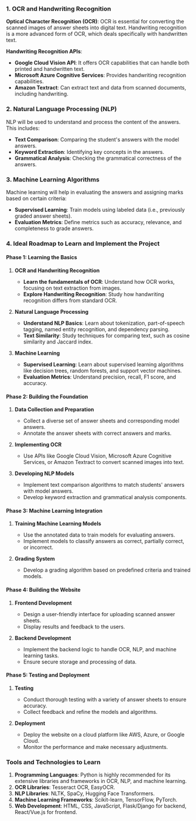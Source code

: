 
### 1. **OCR and Handwriting Recognition**

**Optical Character Recognition (OCR)**: OCR is essential for converting the scanned images of answer sheets into digital text. Handwriting recognition is a more advanced form of OCR, which deals specifically with handwritten text.

**Handwriting Recognition APIs**: 
- **Google Cloud Vision API**: It offers OCR capabilities that can handle both printed and handwritten text.
- **Microsoft Azure Cognitive Services**: Provides handwriting recognition capabilities.
- **Amazon Textract**: Can extract text and data from scanned documents, including handwriting.

### 2. **Natural Language Processing (NLP)**

NLP will be used to understand and process the content of the answers. This includes:
- **Text Comparison**: Comparing the student's answers with the model answers.
- **Keyword Extraction**: Identifying key concepts in the answers.
- **Grammatical Analysis**: Checking the grammatical correctness of the answers.

### 3. **Machine Learning Algorithms**

Machine learning will help in evaluating the answers and assigning marks based on certain criteria:
- **Supervised Learning**: Train models using labeled data (i.e., previously graded answer sheets).
- **Evaluation Metrics**: Define metrics such as accuracy, relevance, and completeness to grade answers.

### 4. **Ideal Roadmap to Learn and Implement the Project**

#### **Phase 1: Learning the Basics**

1. **OCR and Handwriting Recognition**
   - **Learn the fundamentals of OCR**: Understand how OCR works, focusing on text extraction from images.
   - **Explore Handwriting Recognition**: Study how handwriting recognition differs from standard OCR.

2. **Natural Language Processing**
   - **Understand NLP Basics**: Learn about tokenization, part-of-speech tagging, named entity recognition, and dependency parsing.
   - **Text Similarity**: Study techniques for comparing text, such as cosine similarity and Jaccard index.

3. **Machine Learning**
   - **Supervised Learning**: Learn about supervised learning algorithms like decision trees, random forests, and support vector machines.
   - **Evaluation Metrics**: Understand precision, recall, F1 score, and accuracy.

#### **Phase 2: Building the Foundation**

1. **Data Collection and Preparation**
   - Collect a diverse set of answer sheets and corresponding model answers.
   - Annotate the answer sheets with correct answers and marks.

2. **Implementing OCR**
   - Use APIs like Google Cloud Vision, Microsoft Azure Cognitive Services, or Amazon Textract to convert scanned images into text.

3. **Developing NLP Models**
   - Implement text comparison algorithms to match students' answers with model answers.
   - Develop keyword extraction and grammatical analysis components.

#### **Phase 3: Machine Learning Integration**

1. **Training Machine Learning Models**
   - Use the annotated data to train models for evaluating answers.
   - Implement models to classify answers as correct, partially correct, or incorrect.

2. **Grading System**
   - Develop a grading algorithm based on predefined criteria and trained models.

#### **Phase 4: Building the Website**

1. **Frontend Development**
   - Design a user-friendly interface for uploading scanned answer sheets.
   - Display results and feedback to the users.

2. **Backend Development**
   - Implement the backend logic to handle OCR, NLP, and machine learning tasks.
   - Ensure secure storage and processing of data.

#### **Phase 5: Testing and Deployment**

1. **Testing**
   - Conduct thorough testing with a variety of answer sheets to ensure accuracy.
   - Collect feedback and refine the models and algorithms.

2. **Deployment**
   - Deploy the website on a cloud platform like AWS, Azure, or Google Cloud.
   - Monitor the performance and make necessary adjustments.

### Tools and Technologies to Learn

1. **Programming Languages**: Python is highly recommended for its extensive libraries and frameworks in OCR, NLP, and machine learning.
2. **OCR Libraries**: Tesseract OCR, EasyOCR.
3. **NLP Libraries**: NLTK, SpaCy, Hugging Face Transformers.
4. **Machine Learning Frameworks**: Scikit-learn, TensorFlow, PyTorch.
5. **Web Development**: HTML, CSS, JavaScript, Flask/Django for backend, React/Vue.js for frontend.


